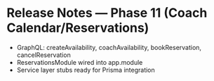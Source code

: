 # Release Notes — Phase 11 (Coach Calendar/Reservations)
- GraphQL: createAvailability, coachAvailability, bookReservation, cancelReservation
- ReservationsModule wired into app.module
- Service layer stubs ready for Prisma integration
